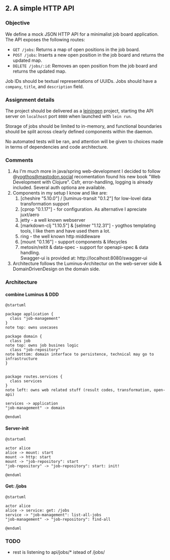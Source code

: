 ## 2. A simple HTTP API

### Objective

We define a mock JSON HTTP API for a minimalist job board
application. The API exposes the following routes:

- `GET /jobs`: Returns a map of open positions in the job board.
- `POST /jobs`: Inserts a new open position in the job board and
  returns the updated map.
- `DELETE /jobs/:id`: Removes an open position from the job board and
  returns the updated map.

Job IDs should be textual representations of UUIDs. Jobs should have
a `company`, `title`, and `description` field.

### Assignment details

The project should be delivered as a [leiningen](http://leiningen.org)
project, starting the API server on `localhost` port `8080` when
launched with `lein run`.

Storage of jobs should be limited to in-memory, and functional
boundaries should be split across clearly defined components within
the daemon.

No automated tests will be ran, and attention will be given to choices
made in terms of dependencies and code architecture.

### Comments
1. As I'm much more in java/spring web-development I decided to follow @yogthos@mastodon.social recomentation found his new book "Web Development with Clojure". Csfr, error-handling, logging is already included. Several auth optiona are available.
2. Components in my setup I know and like are:
    1. [cheshire "5.10.0"] / [luminus-transit "0.1.2"] for low-lovel data transformation support
    2. [cprop "0.1.17"] - for configuration. As alternative I apreciate juxt/aero
    3. jetty - a well known webserver
    4. [markdown-clj "1.10.5"] & [selmer "1.12.31"] - yogthos templating tools, I like them and have used them a lot.
    5. ring - the well known http middleware
    6. [mount "0.1.16"] - support components & lifecycles
    7. metosin/reitit & data-spec - support for openapi-spec & data handling.   
       Swagger-ui is provided at: http://localhost:8080/swagger-ui
3. Architecture follows the Luminus-Architectur on the web-server side & DomainDrivenDesign on the domain side.

### Architecture
#### combine Luminus & DDD
```puml
@startuml

package application {
  class "job-management"
}
note top: owns usecases

package domain {
  class job
note top: owns job busines logic
  class "job-repository"
note bottom: domain interface to persistence, technical may go to infrastructure
}


package routes.services {
  class services
}
note left: owns web related stuff (result codes, transformation, open-api)

services -> application
"job-management" -> domain

@enduml
```

#### Server-init
```puml
@startuml

actor alice
alice -> mount: start
mount -> http: start
mount -> "job-repository": start
"job-repository" -> "job-repository": start: init!
		
@enduml
```

#### Get: /jobs
```puml
@startuml

actor alice
alice -> service: get: /jobs
service -> "job-management": list-all-jobs
"job-management" -> "job-repository": find-all
		
@enduml
```

### TODO
* rest is listening to api/jobs/* istead of /jobs/
